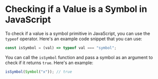 # Checking if a Value is a Symbol in JavaScript

To check if a value is a symbol primitive in JavaScript, you can use the `typeof` operator. Here's an example code snippet that you can use:

```js
const isSymbol = (val) => typeof val === "symbol";
```

You can call the `isSymbol` function and pass a symbol as an argument to check if it returns `true`. Here's an example:

```js
isSymbol(Symbol("x")); // true
```
